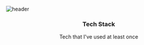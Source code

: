 ![header](https://capsule-render.vercel.app/api?color=auto&height=200&section=header&text=ByungJin&fontSize=100)

<h3 align="center"> Tech Stack </h3>

<p align="center"> Tech that I've used at least once</p>
